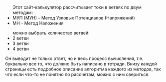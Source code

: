 <ul> Этот сайт-калькулятор рассчитывает токи в ветвях по двум методам:
<li>МУП (МУН) - Метод Узловых Потенциалов (Напряжений)</li>
<li>МН - Метод Наложения</li>
</ul>
<ul>можно выбрать количество ветвей: 
<li>2 ветви</li>
<li>3 ветви</li>
<li>4 ветви</li>
</ul>
Он выводит не только ответ, но и весь процесс вычисления, т.е. буквально все то, что должно быть написано в тетради. 
Внизу каждой страницы есть подробное описание алгоритма каждого из методов, так что если что-то не понятно по рассчетам, можно с ним свериться.
